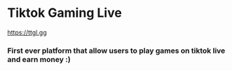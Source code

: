 # Tiktok Gaming Live

https://ttgl.gg

### First ever platform that allow users to play games on tiktok live and earn money :)
